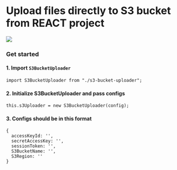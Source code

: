 # Upload files directly to S3 bucket from REACT project

![](https://thumbs.gfycat.com/IllegalInsistentArmednylonshrimp-size_restricted.gif)

### Get started

#### 1. Import `S3BucketUploader` 
```
import S3BucketUploader from "./s3-bucket-uploader";

```

#### 2. Initialize S3BucketUploader and pass configs  
```
this.s3Uploader = new S3BucketUploader(config);

```

#### 3. Configs should be in this format
```
{
  accessKeyId: '',
  secretAccessKey: '',
  sessionToken: '',
  S3BucketName: '',
  S3Region: ''
}
```